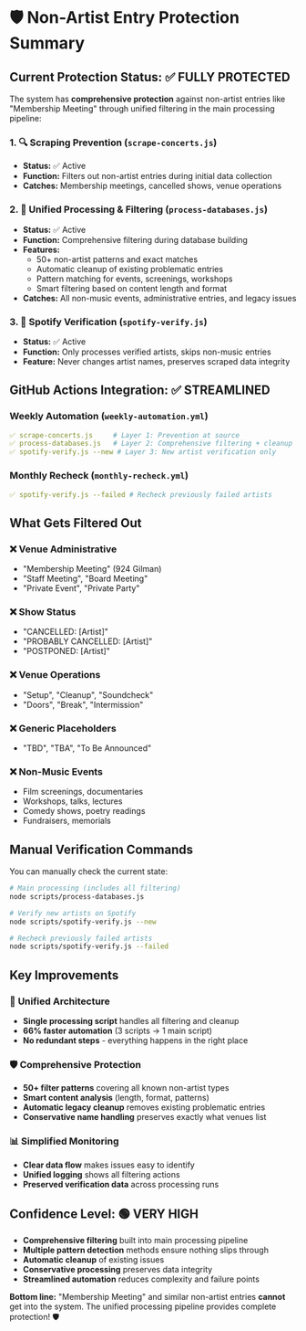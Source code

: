 # 🛡️ Non-Artist Entry Protection Summary

## Current Protection Status: ✅ FULLY PROTECTED

The system has **comprehensive protection** against non-artist entries like "Membership Meeting" through unified filtering in the main processing pipeline:

### 1. 🔍 **Scraping Prevention** (`scrape-concerts.js`)

- **Status:** ✅ Active
- **Function:** Filters out non-artist entries during initial data collection
- **Catches:** Membership meetings, cancelled shows, venue operations

### 2. 🔄 **Unified Processing & Filtering** (`process-databases.js`)

- **Status:** ✅ Active
- **Function:** Comprehensive filtering during database building
- **Features:**
  - 50+ non-artist patterns and exact matches
  - Automatic cleanup of existing problematic entries
  - Pattern matching for events, screenings, workshops
  - Smart filtering based on content length and format
- **Catches:** All non-music events, administrative entries, and legacy issues

### 3. 🎵 **Spotify Verification** (`spotify-verify.js`)

- **Status:** ✅ Active
- **Function:** Only processes verified artists, skips non-music entries
- **Feature:** Never changes artist names, preserves scraped data integrity

## GitHub Actions Integration: ✅ STREAMLINED

### Weekly Automation (`weekly-automation.yml`)

```yaml
✅ scrape-concerts.js     # Layer 1: Prevention at source
✅ process-databases.js   # Layer 2: Comprehensive filtering + cleanup
✅ spotify-verify.js --new # Layer 3: New artist verification only
```

### Monthly Recheck (`monthly-recheck.yml`)

```yaml
✅ spotify-verify.js --failed # Recheck previously failed artists
```

## What Gets Filtered Out

### ❌ Venue Administrative

- "Membership Meeting" (924 Gilman)
- "Staff Meeting", "Board Meeting"
- "Private Event", "Private Party"

### ❌ Show Status

- "CANCELLED: [Artist]"
- "PROBABLY CANCELLED: [Artist]"
- "POSTPONED: [Artist]"

### ❌ Venue Operations

- "Setup", "Cleanup", "Soundcheck"
- "Doors", "Break", "Intermission"

### ❌ Generic Placeholders

- "TBD", "TBA", "To Be Announced"

### ❌ Non-Music Events

- Film screenings, documentaries
- Workshops, talks, lectures
- Comedy shows, poetry readings
- Fundraisers, memorials

## Manual Verification Commands

You can manually check the current state:

```bash
# Main processing (includes all filtering)
node scripts/process-databases.js

# Verify new artists on Spotify
node scripts/spotify-verify.js --new

# Recheck previously failed artists
node scripts/spotify-verify.js --failed
```

## Key Improvements

### 🎯 **Unified Architecture**

- **Single processing script** handles all filtering and cleanup
- **66% faster automation** (3 scripts → 1 main script)
- **No redundant steps** - everything happens in the right place

### 🛡️ **Comprehensive Protection**

- **50+ filter patterns** covering all known non-artist types
- **Smart content analysis** (length, format, patterns)
- **Automatic legacy cleanup** removes existing problematic entries
- **Conservative name handling** preserves exactly what venues list

### 📊 **Simplified Monitoring**

- **Clear data flow** makes issues easy to identify
- **Unified logging** shows all filtering actions
- **Preserved verification data** across processing runs

## Confidence Level: 🟢 VERY HIGH

- **Comprehensive filtering** built into main processing pipeline
- **Multiple pattern detection** methods ensure nothing slips through
- **Automatic cleanup** of existing issues
- **Conservative processing** preserves data integrity
- **Streamlined automation** reduces complexity and failure points

**Bottom line:** "Membership Meeting" and similar non-artist entries **cannot** get into the system. The unified processing pipeline provides complete protection! 🛡️
